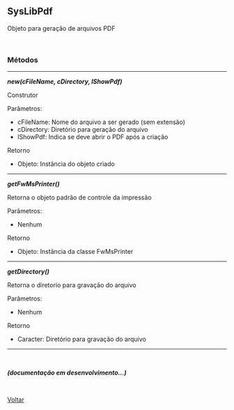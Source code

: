 ## SysLibPdf

Objeto para geração de arquivos PDF

<br/>

### Métodos

<hr/>

**_new(cFileName, cDirectory, lShowPdf)_**

Construtor

Parâmetros:

- cFileName: Nome do arquivo a ser gerado (sem extensão)
- cDirectory: Diretório para geração do arquivo
- lShowPdf: Indica se deve abrir o PDF após a criação

Retorno

- Objeto: Instância do objeto criado
<hr/>

**_getFwMsPrinter()_**

Retorna o objeto padrão de controle da impressão

Parâmetros:

- Nenhum

Retorno

- Objeto: Instância da classe FwMsPrinter
<hr/>

**_getDirectory()_**

Retorna o diretorio para gravação do arquivo

Parâmetros:

- Nenhum

Retorno

- Caracter: Diretório para gravação do arquivo
<hr/>

<br/>

**_(documentação em desenvolvimento...)_**

<br/>

[Voltar](../index)
